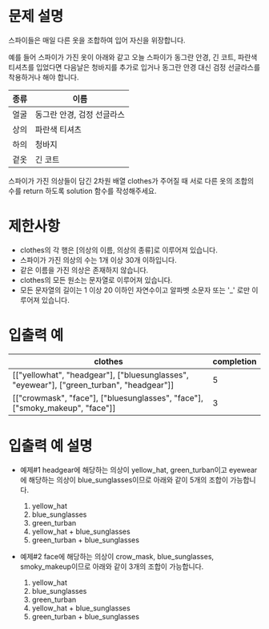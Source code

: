 

# 문제 설명
스파이들은 매일 다른 옷을 조합하여 입어 자신을 위장합니다.

예를 들어 스파이가 가진 옷이 아래와 같고 오늘 스파이가 동그란 안경, 긴 코트, 파란색 티셔츠를 입었다면 다음날은 청바지를 추가로 입거나 동그란 안경 대신 검정 선글라스를 착용하거나 해야 합니다.

| 종류 |	이름 |
|-------------|------------|
|얼굴|동그란 안경, 검정 선글라스|
|상의|파란색 티셔츠|
|하의|청바지|
|겉옷|긴 코트|

스파이가 가진 의상들이 담긴 2차원 배열 clothes가 주어질 때 서로 다른 옷의 조합의 수를 return 하도록 solution 함수를 작성해주세요.

# 제한사항

 - clothes의 각 행은 [의상의 이름, 의상의 종류]로 이루어져 있습니다.
 - 스파이가 가진 의상의 수는 1개 이상 30개 이하입니다.
 - 같은 이름을 가진 의상은 존재하지 않습니다.
 - clothes의 모든 원소는 문자열로 이루어져 있습니다.
 - 모든 문자열의 길이는 1 이상 20 이하인 자연수이고 알파벳 소문자 또는 '_' 로만 이루어져 있습니다.



# 입출력 예
| clothes |	completion |
|-------------|------------|
|[["yellowhat", "headgear"], ["bluesunglasses", "eyewear"], ["green_turban", "headgear"]]|5|
|[["crowmask", "face"], ["bluesunglasses", "face"], ["smoky_makeup", "face"]]|3|


# 입출력 예 설명

- 예제#1
headgear에 해당하는 의상이 yellow_hat, green_turban이고 eyewear에 해당하는 의상이 blue_sunglasses이므로 아래와 같이 5개의 조합이 가능합니다.

  1. yellow_hat
  2. blue_sunglasses
  3. green_turban
  4. yellow_hat + blue_sunglasses
  5. green_turban + blue_sunglasses


- 예제#2
face에 해당하는 의상이 crow_mask, blue_sunglasses, smoky_makeup이므로 아래와 같이 3개의 조합이 가능합니다.

  1. yellow_hat
  2. blue_sunglasses
  3. green_turban
  4. yellow_hat + blue_sunglasses
  5. green_turban + blue_sunglasses